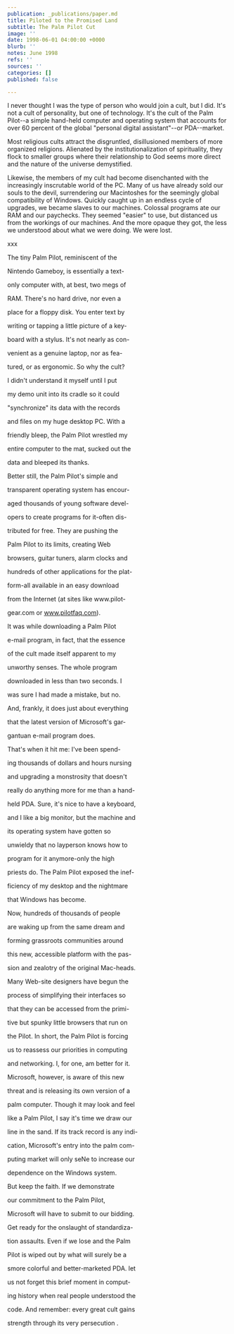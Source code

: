 ```yaml
---
publication: _publications/paper.md
title: Piloted to the Promised Land
subtitle: The Palm Pilot Cut
image: ''
date: 1998-06-01 04:00:00 +0000
blurb: ''
notes: June 1998
refs: ''
sources: ''
categories: []
published: false

---
```

I never thought I was the type of person who would join a cult, but I did. It's not a cult of personality, but one of technology. It's the cult of the Palm Pilot--a simple hand-held computer and operating system that accounts for over 60 percent of the global "personal digital assistant"--or PDA--market.

Most religious cults attract the disgruntled, disillusioned members of more organized religions. Alienated by the institutionalization of spirituality, they flock to smaller groups where their relationship to God seems more direct and the nature of the universe demystified.

Likewise, the members of my cult had become disenchanted with the increasingly inscrutable world of the PC. Many of us have already sold our souls to the devil, surrendering our Macintoshes for the seemingly global compatibility of Windows. Quickly caught up in an endless cycle of upgrades, we became slaves to our machines. Colossal programs ate our RAM and our paychecks. They seemed "easier" to use, but distanced us from the workings of our machines. And the more opaque they got, the less we understood about what we were doing. We were lost.

xxx

The tiny Palm Pilot, reminiscent of the

Nintendo Gameboy, is essentially a text-

only computer with, at best, two megs of

RAM. There's no hard drive, nor even a

place for a floppy disk. You enter text by

writing or tapping a little picture of a key-

board with a stylus. It's not nearly as con-

venient as a genuine laptop, nor as fea-

tured, or as ergonomic. So why the cult?

I didn't understand it myself until I put

my demo unit into its cradle so it could

"synchronize" its data with the records

and files on my huge desktop PC. With a

friendly bleep, the Palm Pilot wrestled my

entire computer to the mat, sucked out the

data and bleeped its thanks.

Better still, the Palm Pilot's simple and

transparent operating system has encour-

aged thousands of young software devel-

opers to create programs for it-often dis-

tributed for free. They are pushing the

Palm Pilot to its limits, creating Web

browsers, guitar tuners, alarm clocks and

hundreds of other applications for the plat-

form-all available in an easy download

from the Internet (at sites like www.pilot-

gear.com or www.pilotfaq.com).

It was while downloading a Palm Pilot

e-mail program, in fact, that the essence

of the cult made itself apparent to my

unworthy senses. The whole program

downloaded in less than two seconds. I

was sure I had made a mistake, but no.

And, frankly, it does just about everything

that the latest version of Microsoft's gar-

gantuan e-mail program does.

That's when it hit me: I've been spend-

ing thousands of dollars and hours nursing

and upgrading a monstrosity that doesn't

really do anything more for me than a hand-

held PDA. Sure, it's nice to have a keyboard,

and I like a big monitor, but the machine and

its operating system have gotten so

unwieldy that no layperson knows how to

program for it anymore-only the high

priests do. The Palm Pilot exposed the inef-

ficiency of my desktop and the nightmare

that Windows has become.

Now, hundreds of thousands of people

are waking up from the same dream and

forming grassroots communities around

this new, accessible platform with the pas-

sion and zealotry of the original Mac-heads.

Many Web-site designers have begun the

process of simplifying their interfaces so

that they can be accessed from the primi-

tive but spunky little browsers that run on

the Pilot. In short, the Palm Pilot is forcing

us to reassess our priorities in computing

and networking. I, for one, am better for it.

Microsoft, however, is aware of this new

threat and is releasing its own version of a

palm computer. Though it may look and feel

like a Palm Pilot, I say it's time we draw our

line in the sand. If its track record is any indi-

cation, Microsoft's entry into the palm com-

puting market will only seNe to increase our

dependence on the Windows system.

But keep the faith. If we demonstrate

our commitment to the Palm Pilot,

Microsoft will have to submit to our bidding.

Get ready for the onslaught of standardiza-

tion assaults. Even if we lose and the Palm

Pilot is wiped out by what will surely be a

smore colorful and better-marketed PDA. let

us not forget this brief moment in comput-

ing history when real people understood the

code. And remember: every great cult gains

strength through its very persecution .